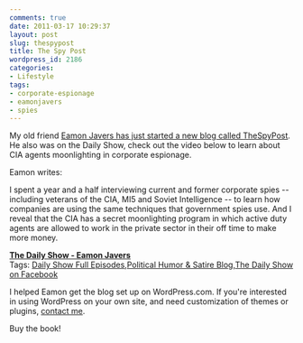 ```yaml
---
comments: true
date: 2011-03-17 10:29:37
layout: post
slug: thespypost
title: The Spy Post
wordpress_id: 2186
categories:
- Lifestyle
tags:
- corporate-espionage
- eamonjavers
- spies
---
```


My old friend [Eamon Javers has just started a new blog called ](http://thespypost.com/)[TheSpyPost](http://thespypost.com/). He also was on the Daily Show, check out the video below to learn about CIA agents moonlighting in corporate espionage.



Eamon writes:


> 
I spent a year and a half interviewing current and former corporate spies -- including veterans of the CIA, MI5 and Soviet Intelligence -- to learn how companies are using the same techniques that government spies use. And I reveal that the CIA has a secret moonlighting program in which active duty agents are allowed to work in the private sector in their off time to make more money. 






**[The Daily Show - Eamon Javers](http://www.thedailyshow.com/watch/thu-march-11-2010/eamon-javers)**  
Tags: [Daily Show Full Episodes](http://www.thedailyshow.com/full-episodes/),[Political Humor & Satire Blog](http://www.indecisionforever.com/),[The Daily Show on Facebook](http://www.facebook.com/thedailyshow)



I helped Eamon get the blog set up on WordPress.com. If you're interested in using WordPress on your own site, and need customization of themes or plugins, [contact me](http://www.sustainablewebsites.com/contact).

Buy the book!



